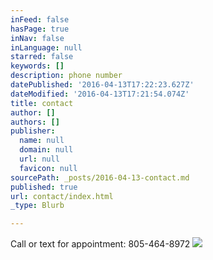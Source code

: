 ```yaml
---
inFeed: false
hasPage: true
inNav: false
inLanguage: null
starred: false
keywords: []
description: phone number
datePublished: '2016-04-13T17:22:23.627Z'
dateModified: '2016-04-13T17:21:54.074Z'
title: contact
author: []
authors: []
publisher:
  name: null
  domain: null
  url: null
  favicon: null
sourcePath: _posts/2016-04-13-contact.md
published: true
url: contact/index.html
_type: Blurb

---
```

Call or text for appointment: 805-464-8972
![](https://the-grid-user-content.s3-us-west-2.amazonaws.com/7e382e39-abf3-4862-9b0f-2e81c9e57308.png)